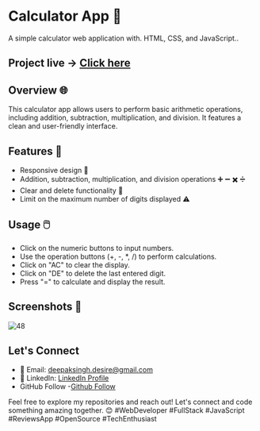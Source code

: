 # Calculator App 🧮

A simple calculator web application with. HTML, CSS, and JavaScript..

## Project live ->  [Click here](https://codster15.github.io/Calculator-app/)
## Overview 🌐

This calculator app allows users to perform basic arithmetic operations, including addition, subtraction, multiplication, and division. It features a clean and user-friendly interface.

## Features 🚀

- Responsive design 📱
- Addition, subtraction, multiplication, and division operations ➕ ➖ ✖️ ➗
- Clear and delete functionality 🔄
- Limit on the maximum number of digits displayed ⚠️



## Usage 🖱️

- Click on the numeric buttons to input numbers.
- Use the operation buttons (+, -, *, /) to perform calculations.
- Click on "AC" to clear the display.
- Click on "DE" to delete the last entered digit.
- Press "=" to calculate and display the result.

## Screenshots 📸

![48](https://github.com/codster15/Calculator-app/assets/127374043/65ad4df6-e9c4-4a83-ba84-f3a0fc95b1f0)


## Let's Connect

- 📧 Email: deepaksingh.desire@gmail.com
- 💼 LinkedIn: [ LinkedIn Profile](https://www.linkedin.com/in/codster-dev-9638b1205/)
- GitHub Follow -[Github Follow](https://github.com/codster15)

Feel free to explore my repositories and reach out! Let's connect and code something amazing together. 😊
#WebDeveloper #FullStack #JavaScript #ReviewsApp #OpenSource #TechEnthusiast
